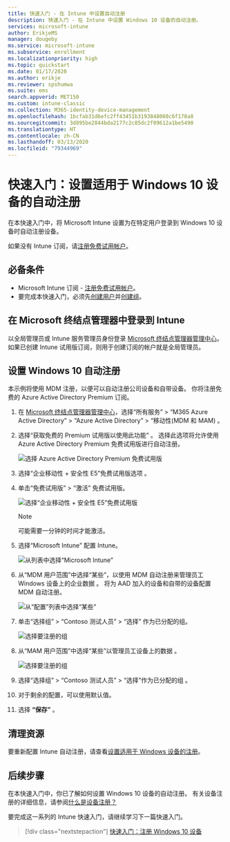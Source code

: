 ```yaml
---
title: 快速入门 - 在 Intune 中设置自动注册
description: 快速入门 - 在 Intune 中设置 Windows 10 设备的自动注册。
services: microsoft-intune
author: ErikjeMS
manager: dougeby
ms.service: microsoft-intune
ms.subservice: enrollment
ms.localizationpriority: high
ms.topic: quickstart
ms.date: 01/17/2020
ms.author: erikje
ms.reviewer: spshumwa
ms.suite: ems
search.appverid: MET150
ms.custom: intune-classic
ms.collection: M365-identity-device-management
ms.openlocfilehash: 1bcfab31d6efc2ff43451b3193848060c6f178a8
ms.sourcegitcommit: 3d895be2844bda2177c2c85dc2f09612a1be5490
ms.translationtype: HT
ms.contentlocale: zh-CN
ms.lasthandoff: 03/13/2020
ms.locfileid: "79344969"
---
```

# <a name="quickstart-set-up-automatic-enrollment-for-windows-10-devices"></a>快速入门：设置适用于 Windows 10 设备的自动注册

在本快速入门中，将 Microsoft Intune 设置为在特定用户登录到 Windows 10 设备时自动注册设备。

如果没有 Intune 订阅，请[注册免费试用帐户](../fundamentals/free-trial-sign-up.md)。

## <a name="prerequisites"></a>必备条件

- Microsoft Intune 订阅 - [注册免费试用帐户](../fundamentals/free-trial-sign-up.md)。
- 要完成本快速入门，必须先[创建用户](../fundamentals/quickstart-create-user.md)并[创建组](../fundamentals/quickstart-create-group.md)。

## <a name="sign-in-to-intune-in-the-microsoft-endpoint-manager"></a>在 Microsoft 终结点管理器中登录到 Intune

以全局管理员或 Intune 服务管理员身份登录 [Microsoft 终结点管理器管理中心](https://go.microsoft.com/fwlink/?linkid=2109431)。 如果已创建 Intune 试用版订阅，则用于创建订阅的帐户就是全局管理员。

## <a name="set-up-windows-10-automatic-enrollment"></a>设置 Windows 10 自动注册

本示例将使用 MDM 注册，以便可以自动注册公司设备和自带设备。 你将注册免费的 Azure Active Directory Premium 订阅。

1. 在 [Microsoft 终结点管理器管理中心](https://go.microsoft.com/fwlink/?linkid=2109431)，选择“所有服务”   > “M365 Azure Active Directory”   > “Azure Active Directory”   > “移动性(MDM 和 MAM)  。
2. 选择“获取免费的 Premium 试用版以使用此功能”  。 选择此选项将允许使用 Azure Active Directory Premium 免费试用版进行自动注册。 

    ![选择 Azure Active Directory Premium 免费试用版](./media/quickstart-setup-auto-enrollment/quickstart-setup-auto-enrollment-01.png)

3. 选择“企业移动性 + 安全性 E5”免费试用版选项  。 
4. 单击“免费试用版”   > “激活”  免费试用版。

    ![选择“企业移动性 + 安全性 E5”免费试用版](./media/quickstart-setup-auto-enrollment/quickstart-setup-auto-enrollment-02.png)

    > [!NOTE]
    > 可能需要一分钟的时间才能激活。 

3. 选择“Microsoft Intune”  配置 Intune。 

    ![从列表中选择“Microsoft Intune”](./media/quickstart-setup-auto-enrollment/quickstart-setup-auto-enrollment-03.png)

4. 从“MDM 用户范围”中选择“某些”，以使用 MDM 自动注册来管理员工 Windows 设备上的企业数据   。 将为 AAD 加入的设备和自带的设备配置 MDM 自动注册。

    ![从“配置”列表中选择“某些”](./media/quickstart-setup-auto-enrollment/quickstart-setup-auto-enrollment-04.png)

5. 单击“选择组”   > “Contoso 测试人员”   > “选择”  作为已分配的组。

    ![选择要注册的组](./media/quickstart-setup-auto-enrollment/quickstart-setup-auto-enrollment-05.png)

6. 从“MAM 用户范围”中选择“某些”以管理员工设备上的数据   。

    ![选择要注册的组](./media/quickstart-setup-auto-enrollment/quickstart-setup-auto-enrollment-06.png)

7. 选择“选择组” > “Contoso 测试人员” > “选择”作为已分配的组    。 
8. 对于剩余的配置，可以使用默认值。
9. 选择 **“保存”** 。

## <a name="clean-up-resources"></a>清理资源

要重新配置 Intune 自动注册，请查看[设置适用于 Windows 设备的注册](windows-enroll.md)。

## <a name="next-steps"></a>后续步骤

在本快速入门中，你已了解如何设置 Windows 10 设备的自动注册。 有关设备注册的详细信息，请参阅[什么是设备注册？](device-enrollment.md)

要完成这一系列的 Intune 快速入门，请继续学习下一篇快速入门。

> [!div class="nextstepaction"]
> [快速入门：注册 Windows 10 设备](quickstart-enroll-windows-device.md)
